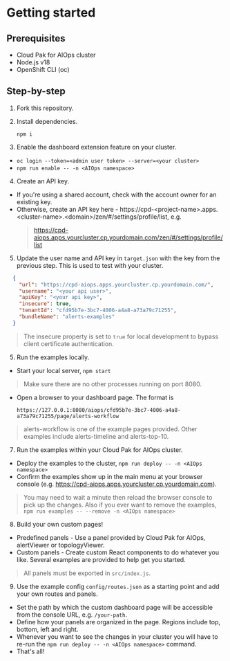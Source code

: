 # Getting started

## Prerequisites
- Cloud Pak for AIOps cluster
- Node.js v18
- OpenShift CLI (oc)

## Step-by-step
1. Fork this repository.

2. Install dependencies.

    `npm i`
    
3. Enable the dashboard extension feature on your cluster.
  - `oc login --token=<admin user token> --server=<your cluster>`
  - `npm run enable -- -n <AIOps namespace>`

4. Create an API key.
  - If you're using a shared account, check with the account owner for an existing key.
  - Otherwise, create an API key here - https://cpd-\<project-name\>.apps.\<cluster-name\>.\<domain\>/zen/#/settings/profile/list, e.g.
    > https://cpd-aiops.apps.yourcluster.cp.yourdomain.com/zen/#/settings/profile/list
5. Update the user name and API key in `target.json` with the key from the previous step. This is used to test with your cluster.
```json
  {
    "url": "https://cpd-aiops.apps.yourcluster.cp.yourdomain.com/",
    "username": "<your api user>",
    "apiKey": "<your api key>",
    "insecure": true,
    "tenantId": "cfd95b7e-3bc7-4006-a4a8-a73a79c71255",
    "bundleName": "alerts-examples"
  }
```
  > The insecure property is set to `true` for local development to bypass client certificate authentication.

5. Run the examples locally.
  - Start your local server, `npm start`
  > Make sure there are no other processes running on port 8080.
  - Open a browser to your dashboard page. The format is 
    
    `https://127.0.0.1:8080/aiops/cfd95b7e-3bc7-4006-a4a8-a73a79c71255/page/alerts-workflow`
  > alerts-workflow is one of the example pages provided. Other examples include alerts-timeline and alerts-top-10. 

7. Run the examples within your Cloud Pak for AIOps cluster.
  - Deploy the examples to the cluster, `npm run deploy -- -n <AIOps namespace>`
  - Confirm the examples show up in the main menu at your browser console (e.g. https://cpd-aiops.apps.yourcluster.cp.yourdomain.com).
  > You may need to wait a minute then reload the browser console to pick up the changes.
  > Also if you ever want to remove the examples, `npm run examples -- --remove -n <AIOps namespace>`
  
8. Build your own custom pages!
  - Predefined panels - Use a panel provided by Cloud Pak for AIOps, alertViewer or topologyViewer.
  - Custom panels - Create custom React components to do whatever you like. Several examples are provided to help get you started.
  > All panels must be exported in `src/index.js`.

9. Use the example config `config/routes.json` as a starting point and add your own routes and panels.
  - Set the path by which the custom dashboard page will be accessible from the console URL, e.g. `/your-path`.
  - Define how your panels are organized in the page. Regions include top, bottom, left and right.
  - Whenever you want to see the changes in your cluster you will have to re-run the ```npm run deploy -- -n <AIOps namespace>``` command.
  - That's all!
